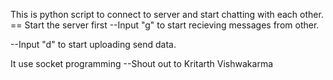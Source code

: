 This is python script to connect to server and start chatting with each other. 
== Start the server first
--Input "g" to start recieving messages from other. 

--Input "d" to start uploading send data.

It use socket programming 
--Shout out to Kritarth Vishwakarma
